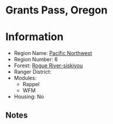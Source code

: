 
Grants Pass, Oregon
===================
  
# Information  
* Region Name: [Pacific Northwest]()  
* Region Number: 6  
* Forest: [Rogue River-siskiyou](http://www.fs.usda.gov/rogue-siskiyou/)  
* Ranger District: []()  
* Modules:  
  - Rappel  
  - WFM  
* Housing: No  
  
## Notes

